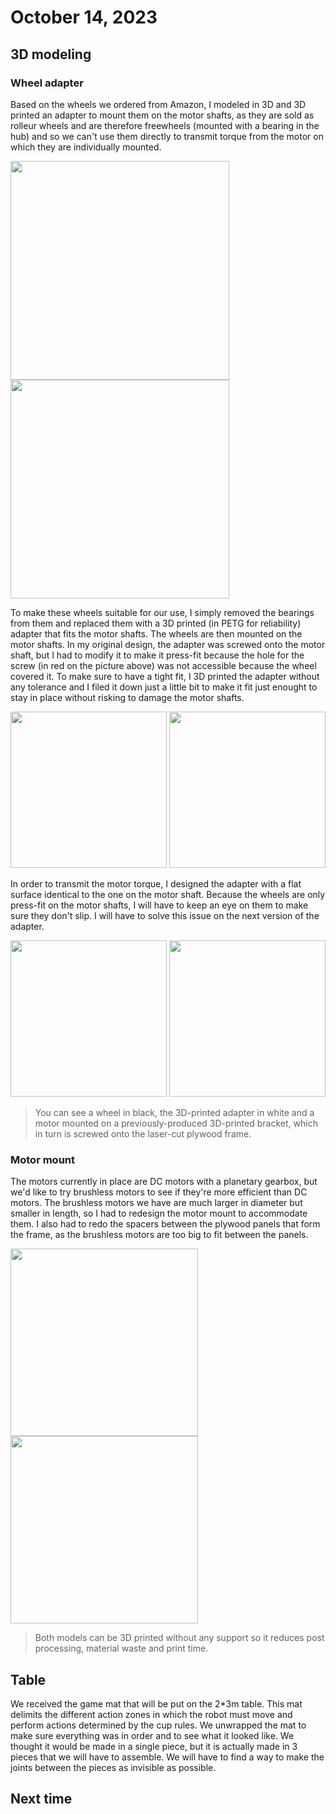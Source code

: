 # October 14, 2023
## 3D modeling
### Wheel adapter
Based on the wheels we ordered from Amazon, I modeled in 3D and 3D printed an adapter to mount them on the motor shafts, as they are sold as rolleur wheels and are therefore freewheels (mounted with a bearing in the hub) and so we can't use them directly to transmit torque from the motor on which they are individually mounted.

<img src="./src/session_01/roller wheel.jpg" height="350">
<img src="./src/session_01/hub adapter.jpg" height="350">

To make these wheels suitable for our use, I simply removed the bearings from them and replaced them with a 3D printed (in PETG for reliability) adapter that fits the motor shafts. The wheels are then mounted on the motor shafts. In my original design, the adapter was screwed onto the motor shaft, but I had to modify it to make it press-fit because the hole for the screw (in red on the picture above) was not accessible because the wheel covered it. To make sure to have a tight fit, I 3D printed the adapter without any tolerance and I filed it down just a little bit to make it fit just enought to stay in place without risking to damage the motor shafts.

<img src="./src/session_01/20231114_120339.jpg" height="250">
<img src="./src/session_01/20231114_120311.jpg" height="250">

In order to transmit the motor torque, I designed the adapter with a flat surface identical to the one on the motor shaft. Because the wheels are only press-fit on the motor shafts, I will have to keep an eye on them to make sure they don't slip. I will have to solve this issue on the next version of the adapter.


<img src="./src/session_01/20231114_120321.jpg" height="250">
<img src="./src/session_01/20231114_120326.jpg" height="250">

> You can see a wheel in black, the 3D-printed adapter in white and a motor mounted on a previously-produced 3D-printed bracket, which in turn is screwed onto the laser-cut plywood frame.

### Motor mount
The motors currently in place are DC motors with a planetary gearbox, but we'd like to try brushless motors to see if they're more efficient than DC motors. The brushless motors we have are much larger in diameter but smaller in length, so I had to redesign the motor mount to accommodate them. I also had to redo the spacers between the plywood panels that form the frame, as the brushless motors are too big to fit between the panels.

<img src="./src/session_01/brushless motor mount.jpg" height="300">
<img src="./src/session_01/spacer.jpg" height="300">

> Both models can be 3D printed without any support so it reduces post processing, material waste and print time.

## Table
We received the game mat that will be put on the 2*3m table. This mat delimits the different action zones in which the robot must move and perform actions determined by the cup rules.
We unwrapped the mat to make sure everything was in order and to see what it looked like. We thought it would be made in a single piece, but it is actually made in 3 pieces that we will have to assemble. We will have to find a way to make the joints between the pieces as invisible as possible.

## Next time
